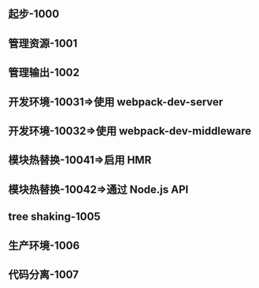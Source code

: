 <h2>起步-1000</h2>
<h2>管理资源-1001</h2>
<h2>管理输出-1002</h2>
<h2>开发环境-10031=>使用 webpack-dev-server</h2>
<h2>开发环境-10032=>使用 webpack-dev-middleware </h2>
<h2>模块热替换-10041=>启用 HMR </h2>
<h2>模块热替换-10042=>通过 Node.js API </h2>
<h2>tree shaking-1005</h2>
<h2>生产环境-1006</h2>
<h2>代码分离-1007</h2>
